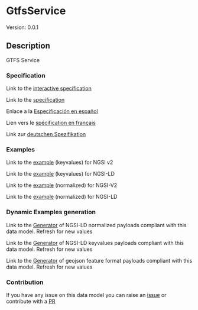 # GtfsService
Version: 0.0.1

## Description 

GTFS Service
### Specification

Link to the [interactive specification](https://swagger.lab.fiware.org/?url=https://raw.githubusercontent.com/smart-data-models/dataModel.UrbanMobility/master/GtfsService/swagger.yaml)

Link to the [specification](https://github.com/smart-data-models/dataModel.UrbanMobility/blob/master/GtfsService/doc/spec.md)

Enlace a la [Especificación en español](https://github.com/smart-data-models/dataModel.UrbanMobility/blob/master/GtfsService/doc/spec_ES.md)

Lien vers le [spécification en français](https://github.com/smart-data-models/dataModel.UrbanMobility/blob/master/GtfsService/doc/spec_FR.md)

Link zur [deutschen Spezifikation](https://github.com/smart-data-models/dataModel.UrbanMobility/blob/master/GtfsService/doc/spec_DE.md)
### Examples

Link to the [example](https://github.com/smart-data-models/dataModel.UrbanMobility/blob/master/GtfsService/examples/example.json) (keyvalues) for NGSI v2

Link to the [example](https://github.com/smart-data-models/dataModel.UrbanMobility/blob/master/GtfsService/examples/example.jsonld) (keyvalues) for NGSI-LD

Link to the [example](https://github.com/smart-data-models/dataModel.UrbanMobility/blob/master/GtfsService/examples/example-normalized.json) (normalized) for NGSI-V2

Link to the [example](https://github.com/smart-data-models/dataModel.UrbanMobility/blob/master/GtfsService/examples/example-normalized.jsonld) (normalized) for NGSI-LD
### Dynamic Examples generation

Link to the [Generator](https://smartdatamodels.org/extra/ngsi-ld_generator.php?schemaUrl=https://raw.githubusercontent.com/smart-data-models/dataModel.UrbanMobility/master/GtfsService/schema.json&email=info@smartdatamodels.org) of NGSI-LD normalized payloads compliant with this data model. Refresh for new values

Link to the [Generator](https://smartdatamodels.org/extra/ngsi-ld_generator_keyvalues.php?schemaUrl=https://raw.githubusercontent.com/smart-data-models/dataModel.UrbanMobility/master/GtfsService/schema.json&email=info@smartdatamodels.org) of NGSI-LD keyvalues payloads compliant with this data model. Refresh for new values

Link to the [Generator](https://smartdatamodels.org/extra/geojson_features_generator_v1.0.php?schemaUrl=https://raw.githubusercontent.com/smart-data-models/dataModel.UrbanMobility/master/GtfsService/schema.json&email=info@smartdatamodels.org) of geojson feature format payloads compliant with this data model. Refresh for new values
### Contribution

 If you have any issue on this data model you can raise an [issue](https://github.com/smart-data-models/dataModel.UrbanMobility/issues)  or contribute with a [PR](https://github.com/smart-data-models/dataModel.UrbanMobility/pulls)
